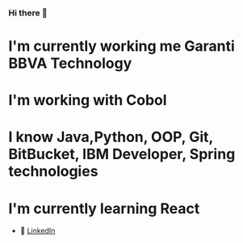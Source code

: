 ### Hi there 👋
# I'm currently working me Garanti BBVA Technology
# I'm working with Cobol 
# I know Java,Python, OOP, Git, BitBucket, IBM Developer, Spring technologies
# I'm currently learning React
- :office: [LinkedIn](https://www.linkedin.com/in/esraguur)
